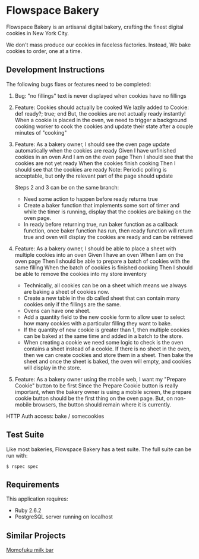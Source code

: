 # Flowspace Bakery

Flowspace Bakery is an artisanal digital bakery, crafting the finest digital cookies in New York City.

We don't mass produce our cookies in faceless factories. Instead, We bake cookies to order, one at a time.

## Development Instructions

The following bugs fixes or features need to be completed:

1. Bug: "no fillings" text is never displayed when cookies have no fillings

2. Feature: Cookies should actually be cooked
   We lazily added to Cookie: def ready?; true; end
   But, the cookies are not actually ready instantly! When a cookie is placed in the oven, we need to trigger a background cooking worker to cook the cookies and update their state after a couple minutes of "cooking"

3. Feature: As a bakery owner, I should see the oven page update automatically when the cookies are ready
   Given I have unfinished cookies in an oven
   And I am on the oven page
   Then I should see that the cookies are not yet ready
   When the cookies finish cooking
   Then I should see that the cookies are ready
   Note: Periodic polling is acceptable, but only the relevant part of the page should update

   Steps 2 and 3 can be on the same branch:

   - Need some action to happen before ready returns true
   - Create a baker function that implements some sort of timer and while the timer is running, display that the cookies are baking on the oven page.
   - In ready before returning true, run baker function as a callback function, once baker function has run, then ready function will return true and oven will display the cookies are ready and can be retrieved

4. Feature: As a bakery owner, I should be able to place a sheet with multiple cookies into an oven
   Given I have an oven
   When I am on the oven page
   Then I should be able to prepare a batch of cookies with the same filling
   When the batch of cookies is finished cooking
   Then I should be able to remove the cookies into my store inventory

   - Technically, all cookies can be on a sheet which means we always are baking a sheet of cookies now.
   - Create a new table in the db called sheet that can contain many cookies only if the fillings are the same.
   - Ovens can have one sheet.
   - Add a quantity field to the new cookie form to allow user to select how many cookies with a particular filling they want to bake.
   - If the quantity of new cookie is greater than 1, then multiple cookies can be baked at the same time and added in a batch to the store.
   - When creating a cookie we need some logic to check is the oven contains a sheet instead of a cookie. If there is no sheet in the oven, then we can create cookies and store them in a sheet. Then bake the sheet and once the sheet is baked, the oven will empty, and cookies will display in the store.

5. Feature: As a bakery owner using the mobile web, I want my "Prepare Cookie" button to be first
   Since the Prepare Cookie button is really important, when the bakery owner is using a mobile screen, the prepare cookie button should be the first thing on the oven page. But, on non-mobile browsers, the button should remain where it is currently.

HTTP Auth access: bake / somecookies

## Test Suite

Like most bakeries, Flowspace Bakery has a test suite. The full suite can be run with:

`$ rspec spec`

## Requirements

This application requires:

- Ruby 2.6.2
- PostgreSQL server running on localhost

## Similar Projects

[Momofuku milk bar](http://milkbarstore.com/)

